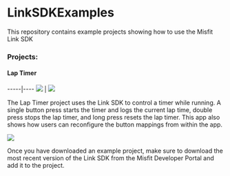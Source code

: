 # LinkSDKExamples

This repository contains example projects showing how to use the Misfit Link SDK

### Projects:
#### Lap Timer
-----|----
![](https://github.com/Misfit-Developers/LinkSDKExamples/tree/master/readmeImg/lapTimerMain.png)  |  ![](https://github.com/Misfit-Developers/LinkSDKExamples/tree/master/readmeImg/lapTimerUse.png)

The Lap Timer project uses the Link SDK to control a timer while running. A single button press starts the timer and logs the current lap time, double press stops the lap timer, and long press resets the lap timer. This app also shows how users can reconfigure the button mappings from within the app.

![](https://github.com/Misfit-Developers/LinkSDKExamples/tree/master/readmeImg/lapTimerChange.png)

Once you have downloaded an example project, make sure to download the most recent version of the Link SDK from the Misfit Developer Portal and add it to the project.
